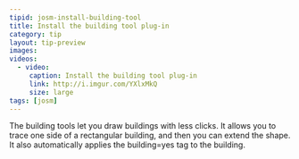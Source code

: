 ```yaml
---
tipid: josm-install-building-tool
title: Install the building tool plug-in
category: tip
layout: tip-preview
images:
videos:
  - video:
     caption: Install the building tool plug-in
     link: http://i.imgur.com/YXlxMkQ
     size: large
tags: [josm]
---
```


The building tools let you draw buildings with less clicks. It allows you to trace one side of a rectangular building, and then you can extend the shape. It also automatically applies the building=yes tag to the building.
